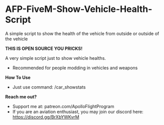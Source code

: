# AFP-FiveM-Show-Vehicle-Health-Script
A simple script to show the health of the vehicle from outside or outside of the vehicle

**THIS IS OPEN SOURCE YOU PRICKS!**

A very simple script just to show vehicle healths.
- Recommended for people modding in vehicles and weapons

**How To Use**
- Just use command: /car_showstats

**Reach me out?**
- Support me at: patreon.com/ApolloFlightProgram
- If you are an aviation enthusiast, you may join our discord here: https://discord.gg/BrXbYWKvrM
